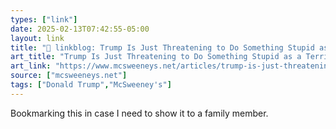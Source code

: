 ```yaml
---
types: ["link"]
date: 2025-02-13T07:42:55-05:00
layout: link
title: "🔗 linkblog: Trump Is Just Threatening to Do Something Stupid as a Terrible Negotiation Tactic'"
art_title: "Trump Is Just Threatening to Do Something Stupid as a Terrible Negotiation Tactic"
art_link: "https://www.mcsweeneys.net/articles/trump-is-just-threatening-to-do-something-stupid-as-a-terrible-negotiation-tactic"
source: ["mcsweeneys.net"]
tags: ["Donald Trump","McSweeney's"]
---
```

Bookmarking this in case I need to show it to a family member.
